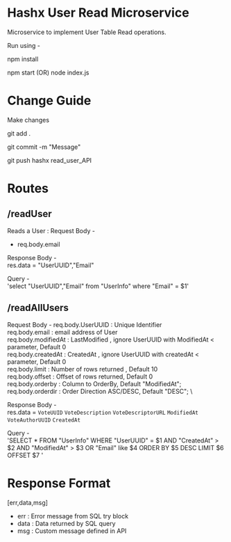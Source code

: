 # Hashx User Read Microservice
Microservice to implement User Table Read operations.

Run using -

npm install

npm start (OR) node index.js

# Change Guide
Make changes

git add .

git commit -m "Message"

git push hashx read_user_API

# Routes

## /readUser

Reads a User : 
Request Body -   
 - req.body.email

 
 Response Body -  
 res.data  =  "UserUUID","Email"

Query -  
'select "UserUUID","Email" from "UserInfo" where "Email" = $1' 


## /readAllUsers

Request Body -
    req.body.UserUUID : Unique Identifier  \
    req.body.email : email address of User  \
    req.body.modifiedAt :  LastModified , ignore UserUUID with ModifiedAt < parameter, Default 0  \
    req.body.createdAt :  CreatedAt , ignore UserUUID with createdAt < parameter, Default 0  \
    req.body.limit : Number of rows returned , Default 10  \
    req.body.offset : Offset of rows returned, Default 0  \
    req.body.orderby : Column to OrderBy, Default "ModifiedAt";  \
    req.body.orderdir : Order Direction ASC/DESC, Default "DESC";  \

Response Body -  
 res.data  =  `VoteUUID`  `VoteDescription`  `VoteDescriptorURL`  `ModifiedAt`  `VoteAuthorUUID`  `CreatedAt` 


Query -   
'SELECT * FROM "UserInfo" WHERE "UserUUID" = $1 AND "CreatedAt" > $2 AND "ModifiedAt" > $3 OR "Email" like $4 ORDER BY $5 DESC LIMIT $6 OFFSET $7 '

# Response Format

[err,data,msg]

 - err : Error message from SQL try block
 - data : Data returned by SQL query
 - msg : Custom message defined in API
